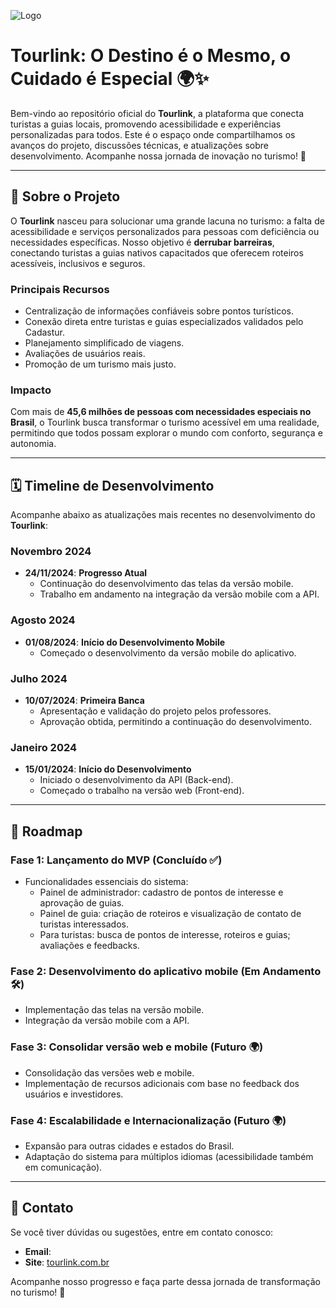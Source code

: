 ![Logo](https://i.imgur.com/TsUF38y.png)
# Tourlink: O Destino é o Mesmo, o Cuidado é Especial 🌍✨

Bem-vindo ao repositório oficial do **Tourlink**, a plataforma que conecta turistas a guias locais, promovendo acessibilidade e experiências personalizadas para todos. Este é o espaço onde compartilhamos os avanços do projeto, discussões técnicas, e atualizações sobre desenvolvimento. Acompanhe nossa jornada de inovação no turismo! 🚀

---

## 🌟 **Sobre o Projeto**
O **Tourlink** nasceu para solucionar uma grande lacuna no turismo: a falta de acessibilidade e serviços personalizados para pessoas com deficiência ou necessidades específicas. Nosso objetivo é **derrubar barreiras**, conectando turistas a guias nativos capacitados que oferecem roteiros acessíveis, inclusivos e seguros.

### **Principais Recursos**
- Centralização de informações confiáveis sobre pontos turísticos.
- Conexão direta entre turistas e guias especializados validados pelo Cadastur.
- Planejamento simplificado de viagens.
- Avaliações de usuários reais.
- Promoção de um turismo mais justo.

### **Impacto**
Com mais de **45,6 milhões de pessoas com necessidades especiais no Brasil**, o Tourlink busca transformar o turismo acessível em uma realidade, permitindo que todos possam explorar o mundo com conforto, segurança e autonomia.

---

## 🗓️ **Timeline de Desenvolvimento**
Acompanhe abaixo as atualizações mais recentes no desenvolvimento do **Tourlink**:

### **Novembro 2024**
- **24/11/2024**: **Progresso Atual**
  - Continuação do desenvolvimento das telas da versão mobile.
  - Trabalho em andamento na integração da versão mobile com a API.

### **Agosto 2024**
- **01/08/2024**: **Início do Desenvolvimento Mobile**
  - Começado o desenvolvimento da versão mobile do aplicativo.

### **Julho 2024**
- **10/07/2024**: **Primeira Banca**
  - Apresentação e validação do projeto pelos professores.
  - Aprovação obtida, permitindo a continuação do desenvolvimento.

### **Janeiro 2024**
- **15/01/2024**: **Início do Desenvolvimento**
  - Iniciado o desenvolvimento da API (Back-end).
  - Começado o trabalho na versão web (Front-end).

---

## 📝 **Roadmap**
### Fase 1: Lançamento do MVP (Concluído ✅)
- Funcionalidades essenciais do sistema:
    - Painel de administrador: cadastro de pontos de interesse e aprovação de guias.
    - Painel de guia: criação de roteiros e visualização de contato de turistas interessados.
    - Para turistas: busca de pontos de interesse, roteiros e guias; avaliações e feedbacks.

### Fase 2: Desenvolvimento do aplicativo mobile (Em Andamento 🛠️)
- Implementação das telas na versão mobile.
- Integração da versão mobile com a API.


### Fase 3: Consolidar versão web e mobile (Futuro 🌍)
- Consolidação das versões web e mobile.
- Implementação de recursos adicionais com base no feedback dos usuários e investidores.

### Fase 4: Escalabilidade e Internacionalização (Futuro 🌍)
- Expansão para outras cidades e estados do Brasil.
- Adaptação do sistema para múltiplos idiomas (acessibilidade também em comunicação).

---

## 📣 **Contato**
Se você tiver dúvidas ou sugestões, entre em contato conosco:
- **Email**: 
- **Site**: [tourlink.com.br](https://tourlink.com.br)


Acompanhe nosso progresso e faça parte dessa jornada de transformação no turismo! 🌟